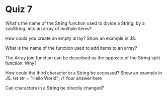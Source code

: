 # Quiz 7

What's the name of the String function used to divide a String, by a subString, into an array of multiple items?

How could you create an empty array? Show an example in JS.

What is the name of the function used to add items to an array?

The Array join function can be described as the opposite of the String split function. Why?

How could the third character in a String be accessed? Show an example in JS.
let str = "Hello World";
// Your answer here

Can characters in a String be directly changed?
